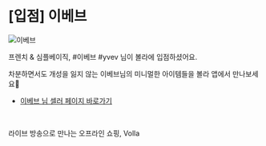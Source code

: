 # [입점] 이베브

![이베브](../../assets/marketing/dist/seller-yvev.png)

프렌치 & 심플베이직, #이베브 #yvev 님이 볼라에 입점하셨어요.

차분하면서도 개성을 잃지 않는 이베브님의 미니멀한 아이템들을 볼라 앱에서 만나보세요🍁

- [이베브 님 셀러 페이지 바로가기](volla://deeplink/seller/33)

<br>

라이브 방송으로 만나는 오프라인 쇼핑, Volla
